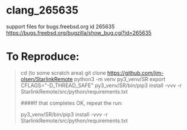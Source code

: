 # clang_265635
support files for bugs.freebsd.org id 265635
https://bugs.freebsd.org/bugzilla/show_bug.cgi?id=265635

# To Reproduce:

>cd (to some scratch area)
>git clone https://github.com/jim-olsen/StarlinkRemote
>python3 -m venv py3_venv/SR
>export CFLAGS="-D_THREAD_SAFE"
>py3_venv/SR/bin/pip3 install -vvv -r StarlinkRemote/src/python/requirements.txt
>
>####If that completes OK, repeat the run:
>
>py3_venv/SR/bin/pip3 install -vvv -r StarlinkRemote/src/python/requirements.txt
